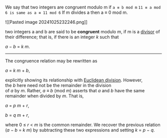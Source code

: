 We say that two integers are congruent modulo m if `a ≡ b mod m`
`11 ≡ a mod 6 is same as a ≡ 11 mod 6`
If m divides a then a ≡ 0 mod m.

![[Pasted image 20241025232246.png]]

two integers a and b are said to be **congruent** modulo m, if m is a [divisor](https://en.wikipedia.org/wiki/Divisor "Divisor") of their difference; that is, if there is an integer _k_ such that

_a_ − _b_ = _k m_.

------------------------------------------
The congruence relation may be rewritten as

_a_ = _k m_ + _b_,

explicitly showing its relationship with [Euclidean division](https://en.wikipedia.org/wiki/Euclidean_division "Euclidean division"). However, the _b_ here need not be the remainder in the division of _a_ by _m_. Rather, _a_ ≡ _b_ (mod _m_) asserts that _a_ and _b_ have the same remainder when divided by _m_. That is,

_a_ = _p m_ + _r_,

_b_ = _q m_ + _r_,

where 0 ≤ _r_ < _m_ is the common remainder. We recover the previous relation (_a_ − _b_ = _k m_) by subtracting these two expressions and setting _k_ = _p_ − _q_.